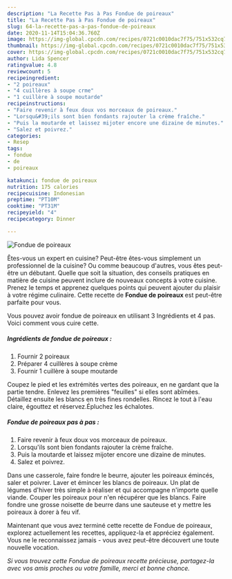 ```yaml
---
description: "La Recette Pas à Pas Fondue de poireaux"
title: "La Recette Pas à Pas Fondue de poireaux"
slug: 64-la-recette-pas-a-pas-fondue-de-poireaux
date: 2020-11-14T15:04:36.760Z
image: https://img-global.cpcdn.com/recipes/0721c0010dac7f75/751x532cq70/fondue-de-poireaux-photo-principale-de-la-recette.jpg
thumbnail: https://img-global.cpcdn.com/recipes/0721c0010dac7f75/751x532cq70/fondue-de-poireaux-photo-principale-de-la-recette.jpg
cover: https://img-global.cpcdn.com/recipes/0721c0010dac7f75/751x532cq70/fondue-de-poireaux-photo-principale-de-la-recette.jpg
author: Lida Spencer
ratingvalue: 4.8
reviewcount: 5
recipeingredient:
- "2 poireaux"
- "4 cuillères à soupe crme"
- "1 cuillère à soupe moutarde"
recipeinstructions:
- "Faire revenir à feux doux vos morceaux de poireaux."
- "Lorsqu&#39;ils sont bien fondants rajouter la crème fraîche."
- "Puis la moutarde et laissez mijoter encore une dizaine de minutes."
- "Salez et poivrez."
categories:
- Resep
tags:
- fondue
- de
- poireaux

katakunci: fondue de poireaux 
nutrition: 175 calories
recipecuisine: Indonesian
preptime: "PT10M"
cooktime: "PT31M"
recipeyield: "4"
recipecategory: Dinner

---
```



![Fondue de poireaux](https://img-global.cpcdn.com/recipes/0721c0010dac7f75/751x532cq70/fondue-de-poireaux-photo-principale-de-la-recette.jpg)

Êtes-vous un expert en cuisine? Peut-être êtes-vous simplement un professionnel de la cuisine? Ou comme beaucoup d'autres, vous êtes peut-être un débutant. Quelle que soit la situation, des conseils pratiques en matière de cuisine peuvent inclure de nouveaux concepts à votre cuisine. Prenez le temps et apprenez quelques points qui peuvent ajouter du plaisir à votre régime culinaire. Cette recette de <strong> Fondue de poireaux </strong> est peut-être parfaite pour vous.

<!--inarticleads1-->

Vous pouvez avoir fondue de poireaux en utilisant 3 Ingrédients et 4 pas. Voici comment vous cuire cette.

##### Ingrédients de fondue de poireaux :

1. Fournir 2 poireaux
1. Préparer 4 cuillères à soupe crème
1. Fournir 1 cuillère à soupe moutarde


Coupez le pied et les extrémités vertes des poireaux, en ne gardant que la partie tendre. Enlevez les premières &#34;feuilles&#34; si elles sont abîmées. Détaillez ensuite les blancs en très fines rondelles. Rincez le tout à l&#39;eau claire, égouttez et réservez.Épluchez les échalotes. 

<!--inarticleads2-->

##### Fondue de poireaux pas à pas :

1. Faire revenir à feux doux vos morceaux de poireaux.
1. Lorsqu&#39;ils sont bien fondants rajouter la crème fraîche.
1. Puis la moutarde et laissez mijoter encore une dizaine de minutes.
1. Salez et poivrez.


Dans une casserole, faire fondre le beurre, ajouter les poireaux émincés, saler et poivrer. Laver et émincer les blancs de poireaux. Un plat de légumes d&#39;hiver très simple à réaliser et qui accompagne n&#39;importe quelle viande. Couper les poireaux pour n&#39;en récupérer que les blancs. Faire fondre une grosse noisette de beurre dans une sauteuse et y mettre les poireaux à dorer à feu vif. 

<!--inarticleads1-->

<p>
Maintenant que vous avez terminé cette recette de Fondue de poireaux, explorez actuellement les recettes, appliquez-la et appréciez également. Vous ne le reconnaissez jamais - vous avez peut-être découvert une toute nouvelle vocation.
</p>

<p>
<i>Si vous trouvez cette Fondue de poireaux recette précieuse, partagez-la avec vos amis proches ou votre famille, merci et bonne chance.</i>
</p>
